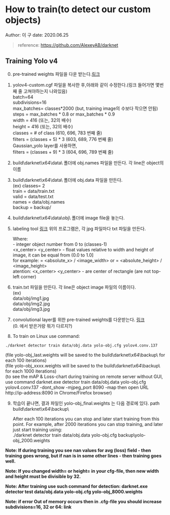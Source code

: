 # How to train(to detect our custom objects)
Author: 이  구
date: 2020.06.25
> reference: https://github.com/AlexeyAB/darknet

## Training Yolo v4

0. pre-trained weights 파일을 다운 받는다.[링크](https://github.com/AlexeyAB/darknet/releases/download/darknet_yolo_v3_optimal/yolov4.conv.137)    
1. yolov4-custom.cgf 파일을 복사한 후,아래와 같이 수정한다.(링크 들어가면 몇번째 줄 고쳐야하는지 나와있음)   
    batch=64   
    subdivisions=16   
    max_batches= classes*2000 (but, training image의 수보다 작으면 안됨)   
    steps = max_batches * 0.8 or max_batches * 0.9   
    width = 416 (또는, 32의 배수)   
    height = 416 (또는, 32의 배수)   
    classes = # of class (610, 696, 783 번째 줄)   
    filters = (classes + 5) * 3 (603, 689, 776 번째 줄)   
    Gaussian_yolo layer를 사용하면,   
    filters = (classes + 9) * 3 (604, 696, 789 번째 줄)   
    
2. build\darknet\x64\data\ 폴더에 obj.names 파일을 만든다. 각 line은 object의 이름   

3. build\darknet\x64\data\ 폴더에 obj.data 파일을 만든다.   
  (ex)
  classes= 2   
  train  = data/train.txt   
  valid  = data/test.txt   
  names = data/obj.names   
  backup = backup/ 
  
4. build\darknet\x64\data\obj\ 폴더에 image file을 놓는다.   

5. labeling tool [링크](https://github.com/AlexeyAB/Yolo_mark)
   위의 프로그램은, 각 jpg 파일마다 txt 파일을 만든다.   
  
    Where:   
    <object-class> - integer object number from 0 to (classes-1)   
    <x_center> <y_center> <width> <height> - float values relative to width and height of image, it can be equal from (0.0 to 1.0]   
    for example: <x> = <absolute_x> / <image_width> or <height> = <absolute_height> / <image_height>   
    atention: <x_center> <y_center> - are center of rectangle (are not top-left corner)   
 
6. train.txt 파일을 만든다. 각 line은 object image 파일의 이름이다.   
  (ex)   
  data/obj/img1.jpg   
  data/obj/img2.jpg   
  data/obj/img3.jpg   
  
7. convolutional layer를 위한 pre-trained weights를 다운받는다. [링크](https://pjreddie.com/media/files/darknet53.conv.74)   
(0. 에서 받은거랑 뭐가 다르지?)

8. To train on Linux use command:   
```(bash)
./darknet detector train data/obj.data yolo-obj.cfg yolov4.conv.137   
```
   (file yolo-obj_last.weights will be saved to the build\darknet\x64\backup\ for each 100 iterations)   
   (file yolo-obj_xxxx.weights will be saved to the build\darknet\x64\backup\ for each 1000 iterations)   
   (to see the mAP & Loss-chart during training on remote server without GUI, use command darknet.exe detector train data/obj.data yolo-obj.cfg yolov4.conv.137 -dont_show -mjpeg_port 8090 -map then open URL http://ip-address:8090 in Chrome/Firefox browser)   

9. 학습이 끝나면, 결과 파일인  yolo-obj_final.weights 는 다음 경로에 있다. path build\darknet\x64\backup\   

   After each 100 iterations you can stop and later start training from this point. For example, after 2000 iterations you can stop training, and later just start training using:   
./darknet detector train data/obj.data yolo-obj.cfg backup\yolo-obj_2000.weights   


**Note: If during training you see nan values for avg (loss) field - then training goes wrong, but if nan is in some other lines - then training goes well.**   

**Note: If you changed width= or height= in your cfg-file, then new width and height must be divisible by 32.**   

**Note: After training use such command for detection: darknet.exe detector test data/obj.data yolo-obj.cfg yolo-obj_8000.weights**   

**Note: if error Out of memory occurs then in .cfg-file you should increase subdivisions=16, 32 or 64: link**   

